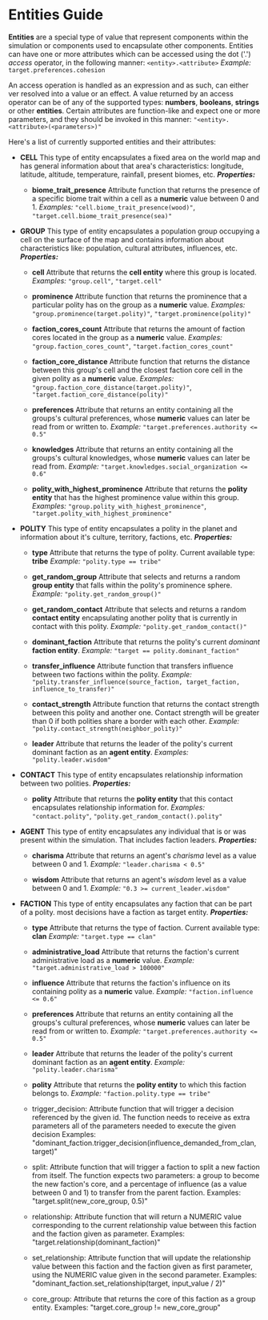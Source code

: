 # Entities Guide

**Entities** are a special type of value that represent components within the simulation or components used to encapsulate other components. Entities can have one or more attributes which can be accessed using the dot ('.') *access* operator, in the following manner: `<entity>.<attribute>`
*Example:* `target.preferences.cohesion`

An access operation is handled as an expression and as such, can either ver resolved into a value or an effect. A value returned by an access operator can be of any of the supported types: **numbers**, **booleans**, **strings** or other **entities**. Certain attributes are function-like and expect one or more parameters, and they should be invoked in this manner: `"<entity>.<attribute>(<parameters>)"`

Here's a list of currently supported entities and their attributes:

- **CELL**
  This type of entity encapsulates a fixed area on the world map and has general information about that area's characteristics: longitude, latitude, altitude, temperature, rainfall, present biomes, etc.
  ***Properties:***

  - **biome_trait_presence**
    Attribute function that returns the presence of a specific biome trait within a cell as a **numeric** value between 0 and 1.
    *Examples:* `"cell.biome_trait_presence(wood)"`, `"target.cell.biome_trait_presence(sea)"`


- **GROUP**
  This type of entity encapsulates a population group occupying a cell on the surface of the map and contains information about characteristics like: population, cultural attributes, influences, etc.
  ***Properties:***

  - **cell**
    Attribute that returns the **cell entity** where this group is located.
    *Examples:* `"group.cell"`, `"target.cell"`

  - **prominence**
    Attribute function that returns the prominence that a particular polity has on the group as a **numeric** value.
    *Examples:* `"group.prominence(target.polity)"`, `"target.prominence(polity)"`

  - **faction_cores_count**
    Attribute that returns the amount of faction cores located in the group as a **numeric** value.
    *Examples:* `"group.faction_cores_count"`, `"target.faction_cores_count"`

  - **faction_core_distance**
    Attribute function that returns the distance between this group's cell and the closest faction core cell in the given polity as a **numeric** value.
    *Examples:* `"group.faction_core_distance(target.polity)"`, `"target.faction_core_distance(polity)"`

  - **preferences**
    Attribute that returns an entity containing all the groups's cultural preferences, whose **numeric** values can later be read from or written to.
    *Example:* `"target.preferences.authority <= 0.5"`

  - **knowledges**
    Attribute that returns an entity containing all the groups's cultural knowledges, whose **numeric** values can later be read from.
    *Example:* `"target.knowledges.social_organization <= 0.6"`

  - **polity_with_highest_prominence**
    Attribute that returns the **polity entity** that has the highest prominence value within this group.
    *Examples:* `"group.polity_with_highest_prominence"`, `"target.polity_with_highest_prominence"`


- **POLITY**
  This type of entity encapsulates a polity in the planet and information about it's culture, territory, factions, etc.
  ***Properties:***

  - **type**
    Attribute that returns the type of polity. Current available type: **tribe**
    *Example:* `"polity.type == tribe"`

  - **get_random_group**
    Attribute that selects and returns a random **group entity** that falls within the polity's prominence sphere.
    *Example:* `"polity.get_random_group()"`

  - **get_random_contact**
    Attribute that selects and returns a random **contact entity** encapsulating another polity that is currently in contact with this polity.
    *Example:* `"polity.get_random_contact()"`

  - **dominant_faction**
    Attribute that returns the polity's current *dominant* **faction entity**.
    *Example:* `"target == polity.dominant_faction"`

  - **transfer_influence**
    Attribute function that transfers influence between two factions within the polity.
    *Example:* `"polity.transfer_influence(source_faction, target_faction, influence_to_transfer)"`

  - **contact_strength**
    Attribute function that returns the contact strength between this polity and another one. Contact strength will be greater than 0 if both polities share a border with each other.
    *Example:* `"polity.contact_strength(neighbor_polity)"`

  - **leader**
    Attribute that returns the leader of the polity's current dominant faction as an **agent entity**.
    *Examples:* `"polity.leader.wisdom"`


- **CONTACT**
  This type of entity encapsulates relationship information between two polities.
  ***Properties:***

  - **polity**
    Attribute that returns the **polity entity** that this contact encapsulates relationship information for.
    *Examples:* `"contact.polity"`, `"polity.get_random_contact().polity"`


- **AGENT**
  This type of entity encapsulates any individual that is or was present within the simulation. That includes faction leaders.
  ***Properties:***

  - **charisma**
    Attribute that returns an agent's *charisma* level as a value between 0 and 1.
    *Example:* `"leader.charisma < 0.5"`

  - **wisdom**
    Attribute that returns an agent's *wisdom* level as a value between 0 and 1.
    *Example:* `"0.3 >= current_leader.wisdom"`


- **FACTION**
  This type of entity encapsulates any faction that can be part of a polity. most decisions have a faction as target entity.
  ***Properties:***

  - **type**
    Attribute that returns the type of faction. Current available type: **clan**
    *Example:* `"target.type == clan"`

  - **administrative_load**
    Attribute that returns the faction's current administrative load as a **numeric** value.
    *Example:* `"target.administrative_load > 100000"`

  - **influence**
    Attribute that returns the faction's influence on its containing polity as a **numeric** value.
    *Example:* `"faction.influence <= 0.6"`

  - **preferences**
    Attribute that returns an entity containing all the groups's cultural preferences, whose **numeric** values can later be read from or written to.
    *Example:* `"target.preferences.authority <= 0.5"`

  - **leader**
    Attribute that returns the leader of the polity's current dominant faction as an **agent entity**.
    *Example:* `"polity.leader.charisma"`

  - **polity**
    Attribute that returns the **polity entity** to which this faction belongs to.
    *Example:* `"faction.polity.type == tribe"`

  - trigger_decision:
    Attribute function that will trigger a decision referenced by the given id.
    The function needs to receive as extra parameters all of the parameters needed to
    execute the given decision
    Examples: "dominant_faction.trigger_decision(influence_demanded_from_clan, target)"
  - split:
    Attribute function that will trigger a faction to split a new faction from
    itself. The function expects two parameters: a group to become the new faction's
    core, and a percentage of influence (as a value between 0 and 1) to transfer from
    the parent faction.
    Examples: "target.split(new_core_group, 0.5)"
  - relationship:
    Attribute function that will return a NUMERIC value corresponding to the current
    relationship value between this faction and the faction given as parameter.
    Examples: "target.relationship(dominant_faction)"
  - set_relationship:
    Attribute function that will update the relationship value between this faction
    and the faction given as first parameter, using the NUMERIC value given in the
    second parameter.
    Examples: "dominant_faction.set_relationship(target, input_value / 2)"
  - core_group:
    Attribute that returns the core of this faction as a group entity.
    Examples: "target.core_group != new_core_group"
